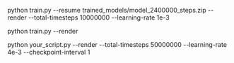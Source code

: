 





python train.py --resume trained_models/model_2400000_steps.zip --render --total-timesteps 10000000  --learning-rate 1e-3



python train.py --render




python your_script.py --render --total-timesteps 50000000  --learning-rate 4e-3 --checkpoint-interval 1